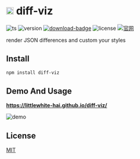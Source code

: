 # <img src="./public/diff.ico" height="20" /> diff-viz

![ts][ts-badge]
![version][version-badge]
[![download-badge]][download-link]
![license][license-badge]
[![官网](https://img.shields.io/badge/官网-example.com-red.svg)](https://littlewhite-hai.github.io/diff-viz/)

render JSON differences and custom your styles

## Install

```bash
npm install diff-viz
```

## Demo And Usage

**https://littlewhite-hai.github.io/diff-viz/**

![demo](./docs/public/demo.png)

## License

[MIT](/LICENSE)

[ts-badge]: https://badgen.net/badge/-/TypeScript/blue?icon=typescript&label
[download-badge]: https://img.shields.io/npm/dm/diff-viz
[download-link]: https://www.npmjs.com/package/diff-viz
[version-badge]: https://img.shields.io/npm/v/diff-viz
[license-badge]: https://img.shields.io/github/license/Milkdown/milkdown
